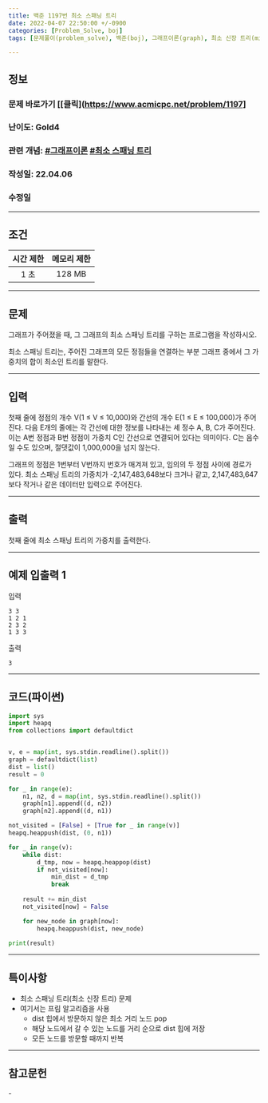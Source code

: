 ```yaml
---
title: 백준 1197번 최소 스패닝 트리
date: 2022-04-07 22:50:00 +/-0900
categories: [Problem_Solve, boj]
tags: [문제풀이(problem_solve), 백준(boj), 그래프이론(graph), 최소 신장 트리(minimum_spanning_tree)]

---
```

## 정보
### 문제 바로가기 [[클릭](https://www.acmicpc.net/problem/1197]
### 난이도: Gold4
### 관련 개념: [#그래프이론](https://www.acmicpc.net/problemset?sort=ac_desc&algo=7) [#최소 스패닝 트리](https://www.acmicpc.net/problemset?sort=ac_desc&algo=49)
### 작성일: 22.04.06
### 수정일

---
## 조건

시간 제한|메모리 제한
:---:|:---:
1 초|128 MB

---
## 문제
그래프가 주어졌을 때, 그 그래프의 최소 스패닝 트리를 구하는 프로그램을 작성하시오.

최소 스패닝 트리는, 주어진 그래프의 모든 정점들을 연결하는 부분 그래프 중에서 그 가중치의 합이 최소인 트리를 말한다.

---
## 입력
첫째 줄에 정점의 개수 V(1 ≤ V ≤ 10,000)와 간선의 개수 E(1 ≤ E ≤ 100,000)가 주어진다. 다음 E개의 줄에는 각 간선에 대한 정보를 나타내는 세 정수 A, B, C가 주어진다. 이는 A번 정점과 B번 정점이 가중치 C인 간선으로 연결되어 있다는 의미이다. C는 음수일 수도 있으며, 절댓값이 1,000,000을 넘지 않는다.

그래프의 정점은 1번부터 V번까지 번호가 매겨져 있고, 임의의 두 정점 사이에 경로가 있다. 최소 스패닝 트리의 가중치가 -2,147,483,648보다 크거나 같고, 2,147,483,647보다 작거나 같은 데이터만 입력으로 주어진다.

---
## 출력
첫째 줄에 최소 스패닝 트리의 가중치를 출력한다.

---
## 예제 입출력 1
입력
```
3 3
1 2 1
2 3 2
1 3 3
```

출력
```
3
```

---
## 코드(파이썬)
```python
import sys
import heapq
from collections import defaultdict


v, e = map(int, sys.stdin.readline().split())
graph = defaultdict(list)
dist = list()
result = 0

for _ in range(e):
    n1, n2, d = map(int, sys.stdin.readline().split())
    graph[n1].append((d, n2))
    graph[n2].append((d, n1))

not_visited = [False] + [True for _ in range(v)]
heapq.heappush(dist, (0, n1))

for _ in range(v):
    while dist:
        d_tmp, now = heapq.heappop(dist)
        if not_visited[now]:
            min_dist = d_tmp
            break
    
    result += min_dist
    not_visited[now] = False

    for new_node in graph[now]:
        heapq.heappush(dist, new_node)
        
print(result)

```

---
## 특이사항
- 최소 스패닝 트리(최소 신장 트리) 문제
- 여기서는 프림 알고리즘을 사용
  - dist 힙에서 방문하지 않은 최소 거리 노드 pop
  - 해당 노드에서 갈 수 있는 노드를 거리 순으로 dist 힙에 저장
  - 모든 노드를 방문할 때까지 반복

---
## 참고문헌
\- 
